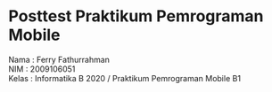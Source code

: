 # Posttest Praktikum Pemrograman Mobile

Nama  : Ferry Fathurrahman<br>
NIM   : 2009106051<br>
Kelas : Informatika B 2020 / Praktikum Pemrograman Mobile B1<br>
